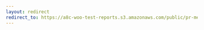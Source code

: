 ```yaml
---
layout: redirect
redirect_to: https://a8c-woo-test-reports.s3.amazonaws.com/public/pr-merge/43437/e2e/index.html
---
```

